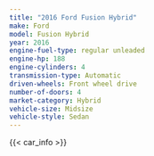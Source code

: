 ```yaml
---
title: "2016 Ford Fusion Hybrid"
make: Ford
model: Fusion Hybrid
year: 2016
engine-fuel-type: regular unleaded
engine-hp: 188
engine-cylinders: 4
transmission-type: Automatic
driven-wheels: Front wheel drive
number-of-doors: 4
market-category: Hybrid
vehicle-size: Midsize
vehicle-style: Sedan
---
```


{{< car_info >}}
